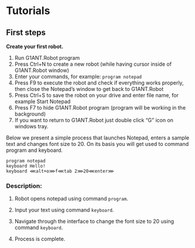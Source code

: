 # Tutorials

## First steps

**Create your first robot.**

1. Run G1ANT.Robot program
2. Press Ctrl+N to create a new robot (while having cursor inside of G1ANT.Robot window)
3. Enter your commands, for example: `program notepad`
4. Press F9 to execute the robot and check if everything works properly, then close the Notepad’s window to get back to G1ANT.Robot
5. Press Ctrl+S to save the robot on your drive and enter file name, for example Start Notepad
6. Press F7 to hide G1ANT.Robot program (program will be working in the background)
7. If you want to return to G1ANT.Robot just double click “G” icon on windows tray.

Below we present a simple process that launches Notepad, enters a sample text and changes font size to 20.
On its basis you will get used to command program and keyboard.

```G1ANT
program notepad
keyboard Hello!
keyboard ⋘alt+o⋙f⋘tab 2⋙20⋘enter⋙
```

### Description:

1. Robot opens notepad using command `program`.



2. Input your text using command `keyboard`.



3. Navigate through the interface to change the font size to 20 using command `keyboard`.



4. Process is complete.



